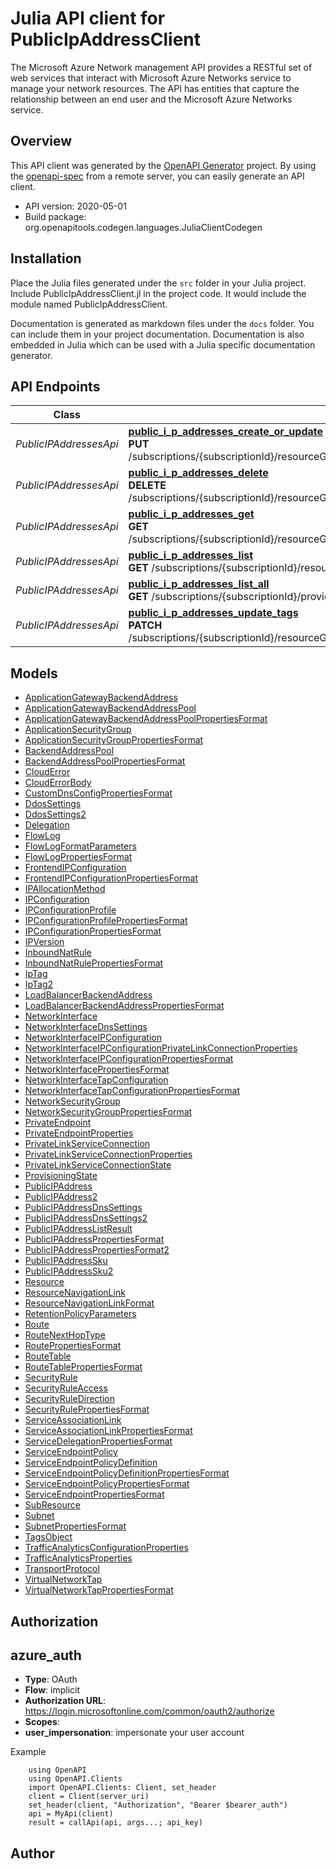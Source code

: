 # Julia API client for PublicIpAddressClient

The Microsoft Azure Network management API provides a RESTful set of web services that interact with Microsoft Azure Networks service to manage your network resources. The API has entities that capture the relationship between an end user and the Microsoft Azure Networks service.

## Overview
This API client was generated by the [OpenAPI Generator](https://openapi-generator.tech) project.  By using the [openapi-spec](https://openapis.org) from a remote server, you can easily generate an API client.

- API version: 2020-05-01
- Build package: org.openapitools.codegen.languages.JuliaClientCodegen


## Installation
Place the Julia files generated under the `src` folder in your Julia project. Include PublicIpAddressClient.jl in the project code.
It would include the module named PublicIpAddressClient.

Documentation is generated as markdown files under the `docs` folder. You can include them in your project documentation.
Documentation is also embedded in Julia which can be used with a Julia specific documentation generator.

## API Endpoints

Class | Method
------------ | -------------
*PublicIPAddressesApi* | [**public_i_p_addresses_create_or_update**](docs/PublicIPAddressesApi.md#public_i_p_addresses_create_or_update)<br/>**PUT** /subscriptions/{subscriptionId}/resourceGroups/{resourceGroupName}/providers/Microsoft.Network/publicIPAddresses/{publicIpAddressName}<br/>
*PublicIPAddressesApi* | [**public_i_p_addresses_delete**](docs/PublicIPAddressesApi.md#public_i_p_addresses_delete)<br/>**DELETE** /subscriptions/{subscriptionId}/resourceGroups/{resourceGroupName}/providers/Microsoft.Network/publicIPAddresses/{publicIpAddressName}<br/>
*PublicIPAddressesApi* | [**public_i_p_addresses_get**](docs/PublicIPAddressesApi.md#public_i_p_addresses_get)<br/>**GET** /subscriptions/{subscriptionId}/resourceGroups/{resourceGroupName}/providers/Microsoft.Network/publicIPAddresses/{publicIpAddressName}<br/>
*PublicIPAddressesApi* | [**public_i_p_addresses_list**](docs/PublicIPAddressesApi.md#public_i_p_addresses_list)<br/>**GET** /subscriptions/{subscriptionId}/resourceGroups/{resourceGroupName}/providers/Microsoft.Network/publicIPAddresses<br/>
*PublicIPAddressesApi* | [**public_i_p_addresses_list_all**](docs/PublicIPAddressesApi.md#public_i_p_addresses_list_all)<br/>**GET** /subscriptions/{subscriptionId}/providers/Microsoft.Network/publicIPAddresses<br/>
*PublicIPAddressesApi* | [**public_i_p_addresses_update_tags**](docs/PublicIPAddressesApi.md#public_i_p_addresses_update_tags)<br/>**PATCH** /subscriptions/{subscriptionId}/resourceGroups/{resourceGroupName}/providers/Microsoft.Network/publicIPAddresses/{publicIpAddressName}<br/>


## Models

 - [ApplicationGatewayBackendAddress](docs/ApplicationGatewayBackendAddress.md)
 - [ApplicationGatewayBackendAddressPool](docs/ApplicationGatewayBackendAddressPool.md)
 - [ApplicationGatewayBackendAddressPoolPropertiesFormat](docs/ApplicationGatewayBackendAddressPoolPropertiesFormat.md)
 - [ApplicationSecurityGroup](docs/ApplicationSecurityGroup.md)
 - [ApplicationSecurityGroupPropertiesFormat](docs/ApplicationSecurityGroupPropertiesFormat.md)
 - [BackendAddressPool](docs/BackendAddressPool.md)
 - [BackendAddressPoolPropertiesFormat](docs/BackendAddressPoolPropertiesFormat.md)
 - [CloudError](docs/CloudError.md)
 - [CloudErrorBody](docs/CloudErrorBody.md)
 - [CustomDnsConfigPropertiesFormat](docs/CustomDnsConfigPropertiesFormat.md)
 - [DdosSettings](docs/DdosSettings.md)
 - [DdosSettings2](docs/DdosSettings2.md)
 - [Delegation](docs/Delegation.md)
 - [FlowLog](docs/FlowLog.md)
 - [FlowLogFormatParameters](docs/FlowLogFormatParameters.md)
 - [FlowLogPropertiesFormat](docs/FlowLogPropertiesFormat.md)
 - [FrontendIPConfiguration](docs/FrontendIPConfiguration.md)
 - [FrontendIPConfigurationPropertiesFormat](docs/FrontendIPConfigurationPropertiesFormat.md)
 - [IPAllocationMethod](docs/IPAllocationMethod.md)
 - [IPConfiguration](docs/IPConfiguration.md)
 - [IPConfigurationProfile](docs/IPConfigurationProfile.md)
 - [IPConfigurationProfilePropertiesFormat](docs/IPConfigurationProfilePropertiesFormat.md)
 - [IPConfigurationPropertiesFormat](docs/IPConfigurationPropertiesFormat.md)
 - [IPVersion](docs/IPVersion.md)
 - [InboundNatRule](docs/InboundNatRule.md)
 - [InboundNatRulePropertiesFormat](docs/InboundNatRulePropertiesFormat.md)
 - [IpTag](docs/IpTag.md)
 - [IpTag2](docs/IpTag2.md)
 - [LoadBalancerBackendAddress](docs/LoadBalancerBackendAddress.md)
 - [LoadBalancerBackendAddressPropertiesFormat](docs/LoadBalancerBackendAddressPropertiesFormat.md)
 - [NetworkInterface](docs/NetworkInterface.md)
 - [NetworkInterfaceDnsSettings](docs/NetworkInterfaceDnsSettings.md)
 - [NetworkInterfaceIPConfiguration](docs/NetworkInterfaceIPConfiguration.md)
 - [NetworkInterfaceIPConfigurationPrivateLinkConnectionProperties](docs/NetworkInterfaceIPConfigurationPrivateLinkConnectionProperties.md)
 - [NetworkInterfaceIPConfigurationPropertiesFormat](docs/NetworkInterfaceIPConfigurationPropertiesFormat.md)
 - [NetworkInterfacePropertiesFormat](docs/NetworkInterfacePropertiesFormat.md)
 - [NetworkInterfaceTapConfiguration](docs/NetworkInterfaceTapConfiguration.md)
 - [NetworkInterfaceTapConfigurationPropertiesFormat](docs/NetworkInterfaceTapConfigurationPropertiesFormat.md)
 - [NetworkSecurityGroup](docs/NetworkSecurityGroup.md)
 - [NetworkSecurityGroupPropertiesFormat](docs/NetworkSecurityGroupPropertiesFormat.md)
 - [PrivateEndpoint](docs/PrivateEndpoint.md)
 - [PrivateEndpointProperties](docs/PrivateEndpointProperties.md)
 - [PrivateLinkServiceConnection](docs/PrivateLinkServiceConnection.md)
 - [PrivateLinkServiceConnectionProperties](docs/PrivateLinkServiceConnectionProperties.md)
 - [PrivateLinkServiceConnectionState](docs/PrivateLinkServiceConnectionState.md)
 - [ProvisioningState](docs/ProvisioningState.md)
 - [PublicIPAddress](docs/PublicIPAddress.md)
 - [PublicIPAddress2](docs/PublicIPAddress2.md)
 - [PublicIPAddressDnsSettings](docs/PublicIPAddressDnsSettings.md)
 - [PublicIPAddressDnsSettings2](docs/PublicIPAddressDnsSettings2.md)
 - [PublicIPAddressListResult](docs/PublicIPAddressListResult.md)
 - [PublicIPAddressPropertiesFormat](docs/PublicIPAddressPropertiesFormat.md)
 - [PublicIPAddressPropertiesFormat2](docs/PublicIPAddressPropertiesFormat2.md)
 - [PublicIPAddressSku](docs/PublicIPAddressSku.md)
 - [PublicIPAddressSku2](docs/PublicIPAddressSku2.md)
 - [Resource](docs/Resource.md)
 - [ResourceNavigationLink](docs/ResourceNavigationLink.md)
 - [ResourceNavigationLinkFormat](docs/ResourceNavigationLinkFormat.md)
 - [RetentionPolicyParameters](docs/RetentionPolicyParameters.md)
 - [Route](docs/Route.md)
 - [RouteNextHopType](docs/RouteNextHopType.md)
 - [RoutePropertiesFormat](docs/RoutePropertiesFormat.md)
 - [RouteTable](docs/RouteTable.md)
 - [RouteTablePropertiesFormat](docs/RouteTablePropertiesFormat.md)
 - [SecurityRule](docs/SecurityRule.md)
 - [SecurityRuleAccess](docs/SecurityRuleAccess.md)
 - [SecurityRuleDirection](docs/SecurityRuleDirection.md)
 - [SecurityRulePropertiesFormat](docs/SecurityRulePropertiesFormat.md)
 - [ServiceAssociationLink](docs/ServiceAssociationLink.md)
 - [ServiceAssociationLinkPropertiesFormat](docs/ServiceAssociationLinkPropertiesFormat.md)
 - [ServiceDelegationPropertiesFormat](docs/ServiceDelegationPropertiesFormat.md)
 - [ServiceEndpointPolicy](docs/ServiceEndpointPolicy.md)
 - [ServiceEndpointPolicyDefinition](docs/ServiceEndpointPolicyDefinition.md)
 - [ServiceEndpointPolicyDefinitionPropertiesFormat](docs/ServiceEndpointPolicyDefinitionPropertiesFormat.md)
 - [ServiceEndpointPolicyPropertiesFormat](docs/ServiceEndpointPolicyPropertiesFormat.md)
 - [ServiceEndpointPropertiesFormat](docs/ServiceEndpointPropertiesFormat.md)
 - [SubResource](docs/SubResource.md)
 - [Subnet](docs/Subnet.md)
 - [SubnetPropertiesFormat](docs/SubnetPropertiesFormat.md)
 - [TagsObject](docs/TagsObject.md)
 - [TrafficAnalyticsConfigurationProperties](docs/TrafficAnalyticsConfigurationProperties.md)
 - [TrafficAnalyticsProperties](docs/TrafficAnalyticsProperties.md)
 - [TransportProtocol](docs/TransportProtocol.md)
 - [VirtualNetworkTap](docs/VirtualNetworkTap.md)
 - [VirtualNetworkTapPropertiesFormat](docs/VirtualNetworkTapPropertiesFormat.md)


## Authorization

## azure_auth
- **Type**: OAuth
- **Flow**: implicit
- **Authorization URL**: https://login.microsoftonline.com/common/oauth2/authorize
- **Scopes**: 
 - **user_impersonation**: impersonate your user account

Example
```
    using OpenAPI
    using OpenAPI.Clients
    import OpenAPI.Clients: Client, set_header
    client = Client(server_uri)
    set_header(client, "Authorization", "Bearer $bearer_auth")
    api = MyApi(client)
    result = callApi(api, args...; api_key)
```

## Author




